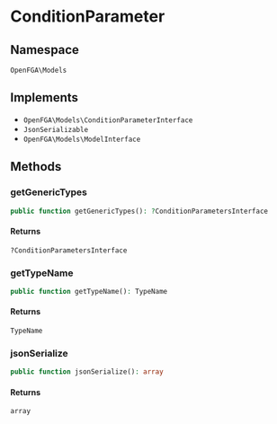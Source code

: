 # ConditionParameter


## Namespace
`OpenFGA\Models`

## Implements
* `OpenFGA\Models\ConditionParameterInterface`
* `JsonSerializable`
* `OpenFGA\Models\ModelInterface`

## Methods
### getGenericTypes

```php
public function getGenericTypes(): ?ConditionParametersInterface
```



#### Returns
`?ConditionParametersInterface` 

### getTypeName

```php
public function getTypeName(): TypeName
```



#### Returns
`TypeName` 

### jsonSerialize

```php
public function jsonSerialize(): array
```



#### Returns
`array` 

